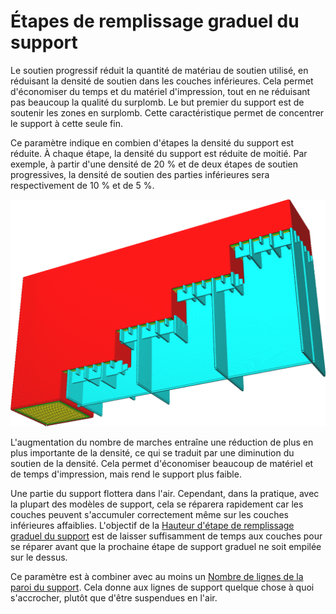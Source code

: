 Étapes de remplissage graduel du support
===

Le soutien progressif réduit la quantité de matériau de soutien utilisé, en réduisant la densité de soutien dans les couches inférieures. Cela permet d'économiser du temps et du matériel d'impression, tout en ne réduisant pas beaucoup la qualité du surplomb. Le but premier du support est de soutenir les zones en surplomb. Cette caractéristique permet de concentrer le support à cette seule fin.

Ce paramètre indique en combien d'étapes la densité du support est réduite. À chaque étape, la densité du support est réduite de moitié. Par exemple, à partir d'une densité de 20 % et de deux étapes de soutien progressives, la densité de soutien des parties inférieures sera respectivement de 10 % et de 5 %.

![Le support est réduit à une densité inférieure en 3 étapes](../../../articles/images/gradual_support_infill_step_height_1mm.png)

L'augmentation du nombre de marches entraîne une réduction de plus en plus importante de la densité, ce qui se traduit par une diminution du soutien de la densité. Cela permet d'économiser beaucoup de matériel et de temps d'impression, mais rend le support plus faible.

Une partie du support flottera dans l'air. Cependant, dans la pratique, avec la plupart des modèles de support, cela se réparera rapidement car les couches peuvent s'accumuler correctement même sur les couches inférieures affaiblies. L'objectif de la [Hauteur d'étape de remplissage graduel du support](./gradual_support_infill_step_height.md) est de laisser suffisamment de temps aux couches pour se réparer avant que la prochaine étape de support graduel ne soit empilée sur le dessus.

Ce paramètre est à combiner avec au moins un [Nombre de lignes de la paroi du support](./support_wall_count.md). Cela donne aux lignes de support quelque chose à quoi s'accrocher, plutôt que d'être suspendues en l'air.
